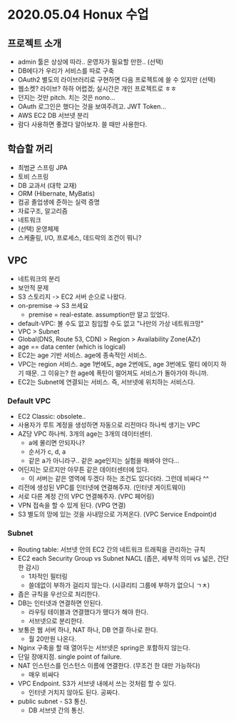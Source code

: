 # 2020.05.04 Honux 수업

## 프로젝트 소개

* admin 툴은 상상에 따라.. 운영자가 필요할 만한.. (선택)
* DB에다가 우리가 서비스를 따로 구축
* OAuth2 별도의 라이브러리로 구현하면 다음 프로젝트에 쓸 수 있지만 (선택)
* 웹소켓? 라이브? 하하 어렵겠; 실시간은 개인 프로젝트로 ㅎㅎ
* 던지는 것만 pitch. 치는 것은 nono...
* OAuth 로그인은 했다는 것을 보여주려고. JWT Token...
* AWS EC2 DB 서브넷 분리
* 람다 사용하면 좋겠다 알아보자. 쓸 때만 사용한다.

## 학습할 꺼리

* 최범균 스프링 JPA
* 토비 스프링
* DB 교과서 (대학 교재)
* ORM (Hibernate, MyBatis)
* 컴공 졸업생에 준하는 실력 증명
* 자료구조, 알고리즘
* 네트워크
* (선택) 운영체제
* 스케줄링, I/O, 프로세스, 데드락의 조건이 뭐니?

## VPC

* 네트워크의 분리
* 보안적 문제
* S3 스토리지 -> EC2 서버 순으로 나왔다.
* on-premise -> S3 쓰세요
  * premise = real-estate. assumption만 알고 있었다.
* default-VPC: 볼 수도 없고 침입할 수도 없고 "나만의 가상 네트워크망"
* VPC > Subnet
* Global(DNS, Route 53, CDN) > Region > Availability Zone(AZr)
* age == data center (which is logical)
* EC2는 age 기반 서비스. age에 종속적인 서비스.
* VPC는 region 서비스. age 1번에도, age 2번에도, age 3번에도 멀티 에이지 하기 때문. 그 이유는? 한 age에 폭탄이 떨어져도 서비스가 돌아가야 하니까.
* EC2는 Subnet에 연결되는 서비스. 즉, 서브넷에 위치하는 서비스다.

### Default VPC

* EC2 Classic: obsolete..
* 사용자가 루트 계정을 생성하면 자동으로 리전마다 하나씩 생기는 VPC
* AZ당 VPC 하나씩. 3개의 age는 3개의 데이터센터.
  * a에 몰리면 안되자나?
  * 순서가 c, d, a
  * 같은 a가 아니라구.. 같은 age인지는 실험을 해봐야 안다...
* 어딘지는 모르지만 아무튼 같은 데이터센터에 있다.
  * 이 서버는 같은 영역에 두겠다 하는 조건도 있다더라. 그런데 비싸다 ^^
* 리전에 생성된 VPC를 인터넷에 연결해주자. (인터넷 게이트웨이)
* 서로 다른 계정 간의 VPC 연결해주자. (VPC 페어링)
* VPN 접속을 할 수 있게 된다. (VPG 연결)
* S3 별도의 망에 있는 것을 사내망으로 가져온다. (VPC Service Endpoint)d

### Subnet

* Routing table: 서브넷 안의 EC2 간의 네트워크 트래픽을 관리하는 규칙
* EC2 each Security Group vs Subnet NACL (좁은, 세부적 의미 vs 넓은, 간단한 감시)
  * 1차적인 필터링
  * 쓸데없이 부하가 걸리지 않는다. (시큐리티 그룹에 부하가 없으니 ㄱㅊ)
* 좁은 규칙을 우선으로 처리한다.
* DB는 인터넷과 연결하면 안된다.
  * 라우팅 테이블과 연결했다가 뗐다가 해야 한다.
  * 서브넷으로 분리한다.
* 보통은 웹 서버 하나, NAT 하나, DB 연결 하나로 한다.
  * 월 20만원 나온다.
* Nginx 구축을 할 때 열어두는 서브넷은 spring은 포함하지 않는다.
* 단일 장애지점. single point of failure.
* NAT 인스턴스를 인스턴스 이름에 연결한다. (무조건 한 대만 가능하다)
  * 매우 비싸다
* VPC Endpoint. S3가 서브넷 내에서 쓰는 것처럼 할 수 있다.
  * 인터넷 거치지 않아도 된다. 공짜다.
* public subnet - S3 통신.
  * DB 서브넷 간의 통신.